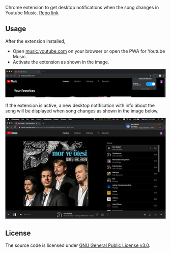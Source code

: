 Chrome extension to get desktop notifications when the song changes in Youtube Music. [Repo link](https://github.com/fazilaltinel/ytMusicNotification)

## Usage

After the extension installed, 

- Open [music.youtube.com](https://music.youtube.com) on your browser or open the PWA for Youtube Music.
- Activate the extension as shown in the image.

![](/images/projects/ytMusicNotification/1.png)

If the extension is active, a new desktop notification with info about the song will be displayed when song changes as shown in the image below.

![](/images/projects/ytMusicNotification/2.png)

## License
The source code is licensed under [GNU General Public License v3.0](./LICENSE).

